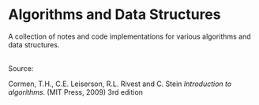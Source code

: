 # Algorithms and Data Structures

A collection of notes and code implementations for various algorithms and data structures.


\
Source:

Cormen, T.H., C.E. Leiserson, R.L. Rivest and C. Stein *Introduction to algorithms*. (MIT Press, 2009) 3rd edition